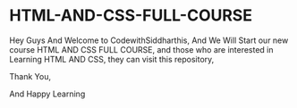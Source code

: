 # HTML-AND-CSS-FULL-COURSE
Hey Guys And Welcome to CodewithSiddharthis, And We Will Start our new course HTML AND CSS FULL COURSE, and those who are interested in Learning HTML AND CSS, they can visit this repository, 

Thank You,

And Happy Learning
